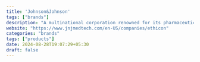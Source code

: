 ```yaml
---
title: 'Johnson&Johnson'
tags: ["brands"]
description: "A multinational corporation renowned for its pharmaceuticals, medical devices, and consumer health products."
website: "https://www.jnjmedtech.com/en-US/companies/ethicon"
categories: "brands"
tags: ["products"]
date: 2024-08-28T19:07:29+05:30
draft: false
---
```

